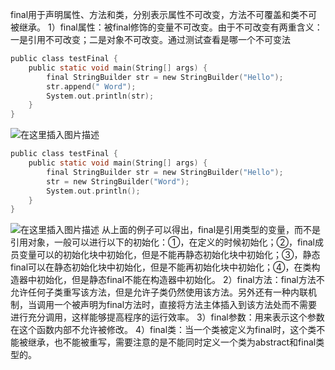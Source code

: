 final用于声明属性、方法和类，分别表示属性不可改变，方法不可覆盖和类不可被继承。
1）final属性：被final修饰的变量不可改变。由于不可改变有两重含义：一是引用不可改变；二是对象不可改变。通过测试查看是哪一个不可变法

```c
public class testFinal {
    public static void main(String[] args) {
        final StringBuilder str = new StringBuilder("Hello");
        str.append(" Word");
        System.out.println(str);
    }
}
```
![在这里插入图片描述](https://img-blog.csdnimg.cn/20200423190511617.png)

```c
public class testFinal {
    public static void main(String[] args) {
        final StringBuilder str = new StringBuilder("Hello");
        str = new StringBuilder("Word");
        System.out.println();
    }
}

```
![在这里插入图片描述](https://img-blog.csdnimg.cn/20200423190700332.png)
从上面的例子可以得出，final是引用类型的变量，而不是引用对象，一般可以进行以下的初始化：①，在定义的时候初始化；②，final成员变量可以的初始化块中初始化，但是不能再静态初始化块中初始化；③，静态final可以在静态初始化块中初始化，但是不能再初始化块中初始化；④，在类构造器中初始化，但是静态final不能在构造器中初始化。
2）final方法：final方法不允许任何子类重写该方法，但是允许子类仍然使用该方法。另外还有一种内联机制，当调用一个被声明为final方法时，直接将方法主体插入到该方法处而不需要进行充分调用，这样能够提高程序的运行效率。
3）final参数：用来表示这个参数在这个函数内部不允许被修改。
4）final类：当一个类被定义为final时，这个类不能被继承，也不能被重写，需要注意的是不能同时定义一个类为abstract和final类型的。